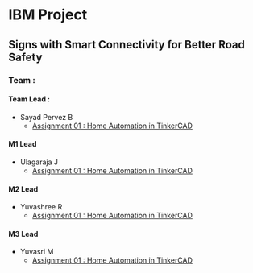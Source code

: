 # IBM Project

## Signs with Smart Connectivity for Better Road Safety

### Team :

#### Team Lead :
- Sayad Pervez B
    - [Assignment 01 : Home Automation in TinkerCAD](./Assessments/Team%20Lead/Assignment-01/Readme.md)
#### M1 Lead
- Ulagaraja J
    - [Assignment 01 : Home Automation in TinkerCAD](./Assessments/M1%20Lead/Assignment-01/Readme.md)
#### M2 Lead
- Yuvashree R
    - [Assignment 01 : Home Automation in TinkerCAD](./Assessments/M2%20Lead/Assignment-01/Readme.md)
#### M3 Lead
- Yuvasri M
    - [Assignment 01 : Home Automation in TinkerCAD](./Assessments/M3%20Lead/Assignment-01/Readme.md)
